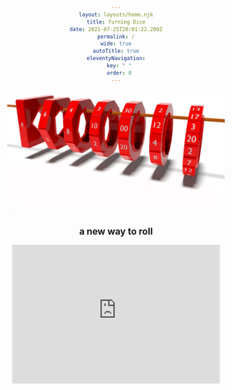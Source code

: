 ```yaml
---
layout: layouts/home.njk
title: Turning Dice
date: 2021-07-25T20:01:22.209Z
permalink: /
wide: true
autoTitle: true
eleventyNavigation:
  key: " "
  order: 0
---
```

<style>
  body {
    text-align: center;
}
  main {
    margin: auto;
}
</style>

![Six ring dice hanging on a wood rod. d4, d6, d8, d10, d10s, d12, d20.](/static/img/hero.png)

## a new way to roll

<iframe src="https://turningdice.substack.com/embed" width="480" height="320" style="border:1px solid #EEE; background:white;" frameborder="0" scrolling="no"></iframe>
